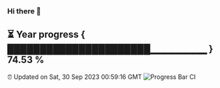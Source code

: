 ### Hi there 👋
⏳ Year progress { ██████████████████████▁▁▁▁▁▁▁▁ } 74.53 %
---
⏰ Updated on Sat, 30 Sep 2023 00:59:16 GMT
![Progress Bar CI](https://github.com/liununu/liununu/workflows/Progress%20Bar%20CI/badge.svg)
